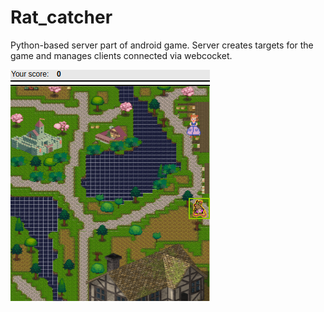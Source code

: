 # Rat_catcher
Python-based server part of android game.
Server creates targets for the game and manages clients connected via webcocket.

<img src='Screenshot.png'> </img>
